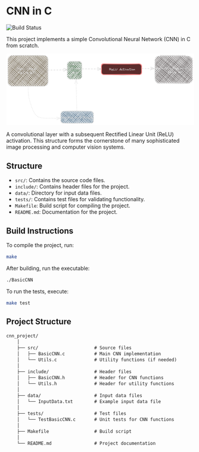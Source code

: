 # CNN in C
![Build Status](https://github.com/usamahz/cnn/actions/workflows/ci.yml/badge.svg)

This project implements a simple Convolutional Neural Network (CNN) in C from scratch.

![CNN Flow Diagram](assets/flow.png)

A convolutional layer with a subsequent Rectified Linear Unit (ReLU) activation. This structure forms the cornerstone of many sophisticated image processing and computer vision systems.

## Structure

- `src/`: Contains the source code files.
- `include/`: Contains header files for the project.
- `data/`: Directory for input data files.
- `tests/`: Contains test files for validating functionality.
- `Makefile`: Build script for compiling the project.
- `README.md`: Documentation for the project.

## Build Instructions

To compile the project, run:

```sh
make
```
After building, run the executable:

```sh
./BasicCNN
```

To run the tests, execute:

```sh
make test
```

## Project Structure

```
cnn_project/
    │
    ├── src/                     # Source files
    │   ├── BasicCNN.c           # Main CNN implementation
    │   └── Utils.c              # Utility functions (if needed)
    │
    ├── include/                 # Header files
    │   ├── BasicCNN.h           # Header for CNN functions
    │   └── Utils.h              # Header for utility functions
    │
    ├── data/                    # Input data files
    │   └── InputData.txt        # Example input data file
    │
    ├── tests/                   # Test files
    │   └── TestBasicCNN.c       # Unit tests for CNN functions
    │
    ├── Makefile                 # Build script
    │
    └── README.md                # Project documentation
```